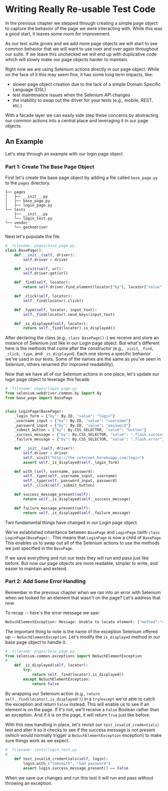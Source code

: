 # Writing Really Re-usable Test Code

In the previous chapter we stepped through creating a simple page object to capture the behavior of the page we were interacting with. While this was a good start, it leaves some room for improvement.

As our test suite grows and we add more page objects we will start to see common behavior that we will want to use over and over again throughout our suite. If we leave this unchecked we will end up with duplicative code which will slowly make our page objects harder to maintain. 

Right now we are using Selenium actions directly in our page object. While on the face of it this may seem fine, it has some long term impacts, like:

+ slower page object creation due to the lack of a simple Domain Specific Language (DSL)
+ test maintenance issues when the Selenium API changes
+ the inability to swap out the driver for your tests (e.g., mobile, REST, etc.)

With a facade layer we can easily side step these concerns by abstracting our common actions into a central place and leveraging it in our page objects.

## An Example

Let's step through an example with our login page object.

### Part 1: Create The Base Page Object

First let's create the base page object by adding a file called `base_page.py` to the `pages` directory.

```text
├── pages
│   ├── __init__.py
│   ├── base_page.py
│   ├── login_page.py
└── tests
    ├── __init__.py
    └── login_test.py
└── vendor
    └── geckodriver
```

Next let's populate the file.

```python
#  filename: pages/base_page.py
class BasePage():
    def __init__(self, driver):
        self.driver = driver

    def _visit(self, url):
        self.driver.get(url)

    def _find(self, locator):
        return self.driver.find_element(locator["by"], locator["value"])

    def _click(self, locator):
        self._find(locator).click()

    def _type(self, locator, input_text):
        self._find(locator).send_keys(input_text)

    def _is_displayed(self, locator):
        return self._find(locator).is_displayed()
```

After declaring the class (e.g., `class BasePage():`) we receive and store an instance of Selenium just like in our Login page object. But what's different here is the methods that come after the constructor (e.g., `_visit`, `_find`, `_click`, `_type`, and `_is_displayed`). Each one stores a specific behavior we've used in our tests. Some of the names are the same as you've seen in Selenium, others renamed (for improved readability).

Now that we have all of our Selenium actions in one place, let's update our login page object to leverage this facade.

```python
#  filename: pages/login_page.py
from selenium.webdriver.common.by import By
from base_page import BasePage


class LoginPage(BasePage):
    _login_form = {"by": By.ID, "value": "login"}
    _username_input = {"by": By.ID, "value": "username"}
    _password_input = {"by": By.ID, "value": "password"}
    _submit_button = {"by": By.CSS_SELECTOR, "value": "button"}
    _success_message = {"by": By.CSS_SELECTOR, "value": ".flash.success"}
    _failure_message = {"by": By.CSS_SELECTOR, "value": ".flash.error"}

    def __init__(self, driver):
        self.driver = driver
        self._visit("http://the-internet.herokuapp.com/login")
        assert self._is_displayed(self._login_form)

    def with_(self, username, password):
        self._type(self._username_input, username)
        self._type(self._password_input, password)
        self._click(self._submit_button)

    def success_message_present(self):
        return self._is_displayed(self._success_message)

    def failure_message_present(self):
        return self._is_displayed(self._failure_message)

```

Two fundamental things have changed in our Login page object.

We've established inheritance between `BasePage` and `LoginPage` (with `class LoginPage(BasePage):`. This means that `LoginPage` is now a child of `BasePage`. This enables us to swap out all of the Selenium actions to use the methods we just specified in the `BasePage`.

If we save everything and run our tests they will run and pass just like before. But now our page objects are more readable, simpler to write, and easier to maintain and extend.

### Part 2: Add Some Error Handling

Remember in the previous chapter when we ran into an error with Selenium when we looked for an element that wasn't on the page? Let's address that now.

To recap -- here's the error message we saw:

```sh
NoSuchElementException: Message: Unable to locate element: {"method":"css selector","selector":".flash.success"}
```

The important thing to note is the name of the exception Selenium offered up -- `NoSuchElementException`. Let's modify the `is_displayed` method in our base page object to handle it.

```python
#  filename: pages/base_page.py
from selenium.common.exceptions import NoSuchElementException
#  ...
    def _is_displayed(self, locator):
        try:
            return self._find(locator).is_displayed()
        except NoSuchElementException:
            return False
```

By wrapping our Selenium action (e.g., `return self._find(locator).is_displayed()`) in a `try`/`except` we're able to catch the exception and return `False` instead. This will enable us to see if an element is on the page. If it's not, we'll receive a `False` Boolean rather than an exception. And if it is on the page, it will return `True` just like before.

With this new handling in place, let's revisit our `test_invalid_credentials)` test and alter it so it checks to see if the success message is not present (which would normally trigger a `NoSuchElementException` exception) to make sure things work as we expect.

```python
#  filename: tests/login_test.py
#  ...
    def test_invalid_credentials(self, login):
        login.with_("tomsmith", "bad password")
        assert login.success_message_present() == False

```

When we save our changes and run this test it will run and pass without throwing an exception.


